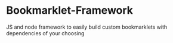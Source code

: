 # Bookmarklet-Framework
JS and node framework to easily build custom bookmarklets with dependencies of your choosing
